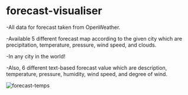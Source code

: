 # forecast-visualiser

-All data for forecast taken from OpenWeather.

-Available 5 different forecast map according to the given city which are precipitation, temperature, pressure, wind speed, and clouds.

-In any city in the world!

-Also, 6 different text-based forecast value which are description, temperature, pressure, humidity, wind speed, and degree of wind.

![forecast-temps](https://user-images.githubusercontent.com/67241105/116925333-b8f80800-ac61-11eb-8025-5d7139a469cd.jpg)
